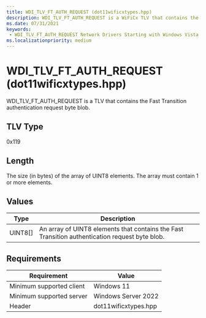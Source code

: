 ```yaml
---
title: WDI_TLV_FT_AUTH_REQUEST (dot11wificxtypes.hpp)
description: WDI_TLV_FT_AUTH_REQUEST is a WiFiCx TLV that contains the Fast Transition authentication request byte blob.
ms.date: 07/31/2021
keywords:
 - WDI_TLV_FT_AUTH_REQUEST Network Drivers Starting with Windows Vista
ms.localizationpriority: medium
---
```


# WDI\_TLV\_FT\_AUTH\_REQUEST (dot11wificxtypes.hpp)


WDI\_TLV\_FT\_AUTH\_REQUEST is a TLV that contains the Fast Transition authentication request byte blob.

## TLV Type


0x119

## Length


The size (in bytes) of the array of UINT8 elements. The array must contain 1 or more elements.

## Values


| Type      | Description                                                                                    |
|-----------|------------------------------------------------------------------------------------------------|
| UINT8\[\] | An array of UINT8 elements that contains the Fast Transition authentication request byte blob. |

 

## Requirements

|Requirement|Value|
|--- |--- |
|Minimum supported client|Windows 11|
|Minimum supported server|Windows Server 2022|
|Header|dot11wificxtypes.hpp|

 

 




